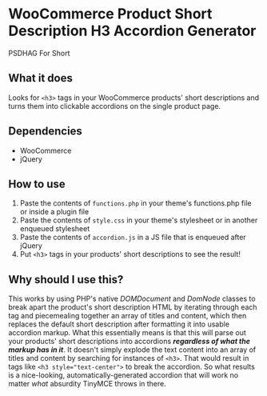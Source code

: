 # WooCommerce Product Short Description H3 Accordion Generator
PSDHAG For Short

## What it does
Looks for `<h3>` tags in your WooCommerce products' short descriptions and turns them into clickable accordions on the single product page.

## Dependencies
- WooCommerce
- jQuery

## How to use
1) Paste the contents of `functions.php` in your theme's functions.php file or inside a plugin file
2) Paste the contents of `style.css` in your theme's stylesheet or in another enqueued stylesheet
3) Paste the contents of `accordion.js` in a JS file that is enqueued after jQuery
4) Put `<h3>` tags in your products' short descriptions to see the result!

## Why should I use this?
This works by using PHP's native *DOMDocument* and *DomNode* classes to break apart the product's short description HTML by iterating through each tag and piecemealing together an array of titles and content, which then replaces the default short description after formatting it into usable accordion markup.
What this essentially means is that this will parse out your products' short descriptions into accordions ***regardless of what the markup has in it***. It doesn't simply explode the text content into an array of titles and content by searching for instances of `<h3>`. That would result in tags like `<h3 style="text-center">` to break the accordion. So what results is a nice-looking, automatically-generated accordion that will work no matter *what* absurdity TinyMCE throws in there.
